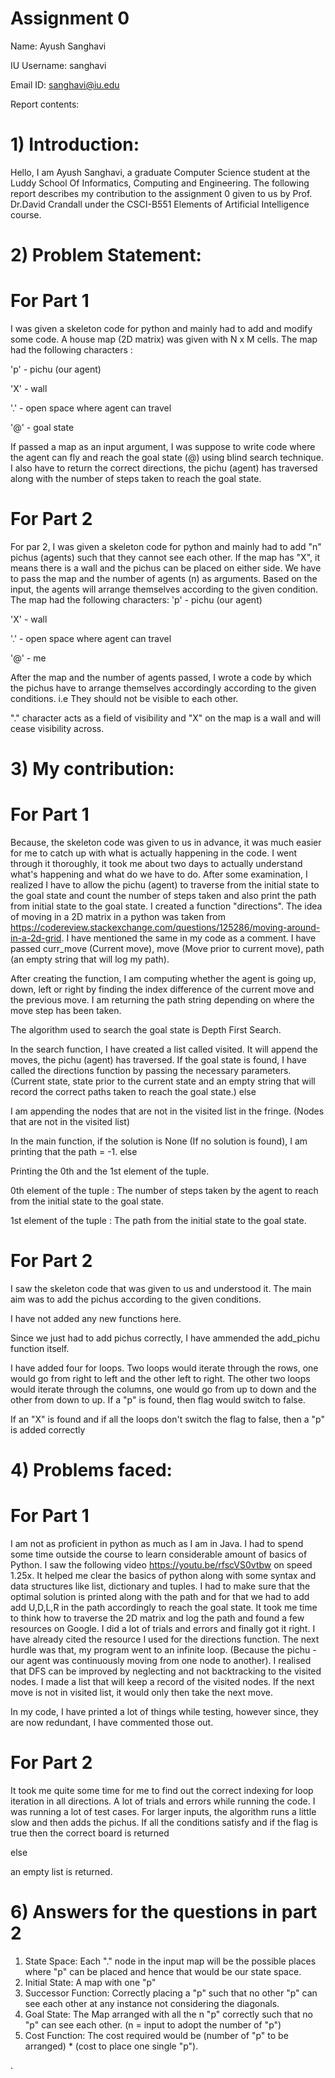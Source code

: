 # Assignment 0

Name: Ayush Sanghavi

IU Username: sanghavi

Email ID: sanghavi@iu.edu


Report contents:
# 1) Introduction: 
   
   Hello, I am Ayush Sanghavi, a graduate Computer Science student at the Luddy School Of Informatics, Computing and Engineering.
    The following report describes my contribution to the assignment 0 given to us by Prof. Dr.David Crandall under the CSCI-B551 Elements of Artificial Intelligence course.
    
# 2) Problem Statement:

   # For Part 1
   I was given a skeleton code for python and mainly had to add and modify some code.
   A house map (2D matrix) was given with N x M cells. 
   The map had the following characters : 
   
   'p' - pichu (our agent)
   
   'X' - wall
   
   '.' - open space where agent can travel
   
   '@' - goal state
   
   If passed a map as an input argument, I was suppose to write code where the agent can fly and reach the goal state (@) using blind search technique. 
   I also have to return the correct directions, the pichu (agent) has traversed along with the number of steps taken to reach the goal state.
   
   # For Part 2

   For par 2, I was given a skeleton code for python and mainly had to add "n" pichus (agents) such that they cannot see each other.
   If the map has "X", it means there is a wall and the pichus can be placed on either side.
   We have to pass the map and the number of agents (n) as arguments. Based on the input, the agents will arrange themselves according to the given condition.
   The map had the following characters:
   'p' - pichu (our agent)
   
   'X' - wall
   
   '.' - open space where agent can travel
   
   '@' - me

   
   After the map and the number of agents passed, I wrote a code by which the pichus have to arrange themselves accordingly according to the given conditions.
   i.e They should not be visible to each other. 
   
   "." character acts as a field of visibility and "X" on the map is a wall and will cease visibility across.
   
# 3) My contribution:


   #  For Part 1

   Because, the skeleton code was given to us in advance, it was much easier for me to catch up with what is actually happening in the code.
   I went through it thoroughly, it took me about two days to actually understand what's happening and what do we have to do.
   After some examination, I realized I have to allow the pichu (agent) to traverse from the initial state to the goal state and count the number of steps taken and also print the path from initial state to the goal state.
   I created a function "directions". The idea of moving in a 2D matrix in a python was taken from https://codereview.stackexchange.com/questions/125286/moving-around-in-a-2d-grid. 
   I have mentioned the same in my code as a comment.
   I have passed curr_move (Current move), move (Move prior to current move), path (an empty string that will log my path).
   
   After creating the function, I am computing whether the agent is going up, down, left or right by finding the index difference of the current move and the previous move.
   I am returning the path string depending on where the move step has been taken.
   
   The algorithm used to search the goal state is Depth First Search.
   
   In the search function, I have created a list called visited. It will append the moves, the pichu (agent) has traversed.
   If the goal state is found, I have called the directions function by passing the necessary parameters. (Current state, state prior to the current state and an empty string that will record the correct paths taken to reach the goal state.)
   else
   
   I am appending the nodes that are not in the visited list in the fringe. (Nodes that are not in the visited list)
   
   In the main function,
   if the solution is None (If no solution is found), I am printing that the path = -1.
   else
   
   Printing the 0th and the 1st element of the tuple. 
   
   0th element of the tuple : The number of steps taken by the agent to reach from the initial state to the goal state.
   
   1st element of the tuple : The path from the initial state to the goal state.
   
   # For Part 2
   
   I saw the skeleton code that was given to us and understood it. 
   The main aim was to add the pichus according to the given conditions.
   
   I have not added any new functions here.
   
   Since we just had to add pichus correctly, I have ammended the add_pichu function itself.
   
   I have added four for loops. 
   Two loops would iterate through the rows, one would go from right to left and the other left to right.
   The other two loops would iterate through the columns, one would go from up to down and the other from down to up.
   If a "p" is found, then flag would switch to false.
   
   If an "X" is found and if all the loops don't switch the flag to false, then a "p" is added correctly
   
# 4) Problems faced:

   # For Part 1
   I am not as proficient in python as much as I am in Java. I had to spend some time outside the course to learn considerable amount of basics of Python.
   I saw the following video https://youtu.be/rfscVS0vtbw on speed 1.25x.
   It helped me clear the basics of python along with some syntax and data structures like list, dictionary and tuples. 
   I had to make sure that the optimal solution is printed along with the path and for that we had to add add U,D,L,R in the path accordingly to reach the goal state.
   It took me time to think how to traverse the 2D matrix and log the path and found a few resources on Google. I did a lot of trials and errors and finally got it right. I have already cited the resource I used for the directions function.
   The next hurdle was that, my program went to an infinite loop. (Because the pichu - our agent was continuously moving from one node to another).
   I realised that DFS can be improved by neglecting and not backtracking to the visited nodes.
   I made a list that will keep a record of the visited nodes.
   If the next move is not in visited list, it would only then take the next move.
   
   In my code, I have printed a lot of things while testing, however since, they are now redundant, I have commented those out.
   
   # For Part 2
   It took me quite some time for me to find out the correct indexing for loop iteration in all directions.
   A lot of trials and errors while running the code.
   I was running a lot of test cases.
   For larger inputs, the algorithm runs a little slow and then adds the pichus.
   If all the conditions satisfy and if the flag is true then the correct board is returned 
   
   else 
   
   an empty list is returned.
   

# 6) Answers for the questions in part 2
   
   1. State Space: Each "." node in the input map will be the possible places where "p" can be placed and hence that would be our state space.
   2. Initial State: A map with one "p"
   3. Successor Function: Correctly placing a "p" such that no other "p" can see each other at any instance not considering the diagonals.
   4. Goal State: The Map arranged with all the n "p" correctly such that no "p" can see each other. (n = input to adopt the number of "p")
   5. Cost Function: The cost required would be (number of "p" to be arranged) * (cost to place one single "p").
   
.